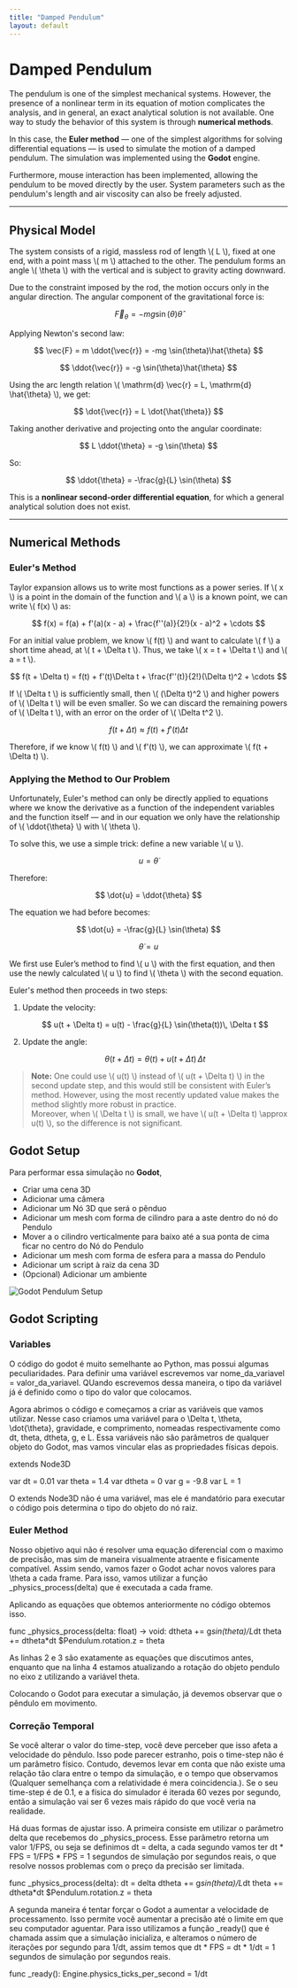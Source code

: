 ```yaml
---
title: "Damped Pendulum"
layout: default
---
```


<!-- Enables MathJax -->
<script type="text/javascript" async
  src="https://cdn.jsdelivr.net/npm/mathjax@3/es5/tex-mml-chtml.js">
</script>

# Damped Pendulum

The pendulum is one of the simplest mechanical systems. However, the presence of a nonlinear term in its equation of motion complicates the analysis, and in general, an exact analytical solution is not available. One way to study the behavior of this system is through **numerical methods**.

In this case, the **Euler method** — one of the simplest algorithms for solving differential equations — is used to simulate the motion of a damped pendulum. The simulation was implemented using the **Godot** engine.

Furthermore, mouse interaction has been implemented, allowing the pendulum to be moved directly by the user. System parameters such as the pendulum's length and air viscosity can also be freely adjusted.

---

## Physical Model

The system consists of a rigid, massless rod of length \\( L \\), fixed at one end, with a point mass \\( m \\) attached to the other. The pendulum forms an angle \\( \theta \\) with the vertical and is subject to gravity acting downward.

Due to the constraint imposed by the rod, the motion occurs only in the angular direction. The angular component of the gravitational force is:

$$
\vec{F}_\theta = -mg \sin(\theta)\hat{\theta}
$$

Applying Newton's second law:

$$
\vec{F} = m \ddot{\vec{r}} = -mg \sin(\theta)\hat{\theta}
$$

$$
\ddot{\vec{r}} = -g \sin(\theta)\hat{\theta}
$$

Using the arc length relation \\( \mathrm{d} \vec{r} = L\, \mathrm{d} \hat{\theta} \\), we get:

$$
\dot{\vec{r}} = L \dot{\hat{\theta}}
$$

Taking another derivative and projecting onto the angular coordinate:

$$
L \ddot{\theta} = -g \sin(\theta)
$$

So:

$$
\ddot{\theta} = -\frac{g}{L} \sin(\theta)
$$

This is a **nonlinear second-order differential equation**, for which a general analytical solution does not exist.

---

## Numerical Methods

### Euler's Method

Taylor expansion allows us to write most functions as a power series. If \\( x \\) is a point in the domain of the function and \\( a \\) is a known point, we can write \\( f(x) \\) as:

$$
f(x) = f(a) + f'(a)(x - a) + \frac{f''(a)}{2!}(x - a)^2 + \cdots
$$

For an initial value problem, we know \\( f(t) \\) and want to calculate \\( f \\) a short time ahead, at \\( t + \Delta t \\). Thus, we take \\( x = t + \Delta t \\) and \\( a = t \\).

$$
f(t + \Delta t) = f(t) + f'(t)\Delta t + \frac{f''(t)}{2!}(\Delta t)^2 + \cdots
$$

If \\( \Delta t \\) is sufficiently small, then \\( (\Delta t)^2 \\) and higher powers of \\( \Delta t \\) will be even smaller. So we can discard the remaining powers of \\( \Delta t \\), with an error on the order of \\( \Delta t^2 \\).

$$
f(t + \Delta t) \approx f(t) + f'(t)\Delta t
$$

Therefore, if we know \\( f(t) \\) and \\( f'(t) \\), we can approximate \\( f(t + \Delta t) \\).

### Applying the Method to Our Problem

Unfortunately, Euler's method can only be directly applied to equations where we know the derivative as a function of the independent variables and the function itself — and in our equation we only have the relationship of \\( \ddot{\theta} \\) with \\( \theta \\).

To solve this, we use a simple trick: define a new variable \\( u \\).

$$
u = \dot{\theta}
$$

Therefore:

$$
\dot{u} = \ddot{\theta}
$$

The equation we had before becomes:

$$
\dot{u} = -\frac{g}{L} \sin(\theta)
$$

$$
\dot{\theta} = u
$$

We first use Euler’s method to find \\( u \\) with the first equation, and then use the newly calculated \\( u \\) to find \\( \theta \\) with the second equation.

Euler's method then proceeds in two steps:

1. Update the velocity:

   $$
   u(t + \Delta t) = u(t) - \frac{g}{L} \sin(\theta(t))\, \Delta t
   $$

2. Update the angle:

   $$
   \theta(t + \Delta t) = \theta(t) + u(t + \Delta t)\, \Delta t
   $$
   
> **Note:** One could use \\( u(t) \\) instead of \\( u(t + \Delta t) \\) in the second update step, and this would still be consistent with Euler’s method. However, using the most recently updated value makes the method slightly more robust in practice.  
> Moreover, when \\( \Delta t \\) is small, we have \\( u(t + \Delta t) \approx u(t) \\), so the difference is not significant.

## Godot Setup

Para performar essa simulação no **Godot**,
* Criar uma cena 3D
* Adicionar uma câmera
* Adicionar um Nó 3D que será o pênduo
* Adicionar um mesh com forma de cilindro para a aste dentro do nó do Pendulo
* Mover a o cilindro verticalmente para baixo até a sua ponta de cima ficar no centro do Nó do Pendulo
* Adicionar um mesh com forma de esfera para a massa do Pendulo
* Adicionar um script à raiz da cena 3D
* (Opcional) Adicionar um ambiente
  
![Godot Pendulum Setup](../pics/pendulum_setup.png)

## Godot Scripting

### Variables

O código do godot é muito semelhante ao Python, mas possui algumas peculiaridades. Para definir uma variável escrevemos var nome_da_variavel = valor_da_variavel. QUando escrevemos dessa maneira, o tipo da variável já é definido como o tipo do valor que colocamos.

Agora abrimos o código e começamos a criar as variáveis que vamos utilizar. Nesse caso criamos uma variável para o \Delta t, \theta, \dot{\theta}, gravidade, e comprimento, nomeadas respectivamente como dt, theta, dtheta, g, e L. Essa variáveis não são parâmetros de qualquer objeto do Godot, mas vamos vincular elas as propriedades físicas depois.

extends Node3D

var dt = 0.01
var theta = 1.4
var dtheta = 0
var g = -9.8
var L = 1

O extends Node3D não é uma variável, mas ele é mandatório para executar o código pois determina o tipo do objeto do nó raiz.

### Euler Method

Nosso objetivo aqui não é resolver uma equação diferencial com o maximo de precisão, mas sim de maneira visualmente atraente e fisicamente compatível. Assim sendo, vamos fazer o Godot achar novos valores para \theta a cada frame. Para isso, vamos utilizar a função _physics_process(delta) que é executada a cada frame.

Aplicando as equações que obtemos anteriormente no código obtemos isso.

func _physics_process(delta: float) -> void:
  dtheta += g*sin(theta)/L*dt
  theta += dtheta*dt
  $Pendulum.rotation.z = theta

As linhas 2 e 3 são exatamente as equações que discutimos antes, enquanto que na linha 4 estamos atualizando a rotação do objeto pendulo no eixo z utilizando a variável theta.

Colocando o Godot para executar a simulação, já devemos observar que o pêndulo em movimento.

### Correção Temporal

Se você alterar o valor do time-step, você deve perceber que isso afeta a velocidade do pêndulo. Isso pode parecer estranho, pois o time-step não é um parâmetro físico. Contudo, devemos levar em conta que não existe uma relação tão clara entre o tempo da simulação, e o tempo que observamos (Qualquer semelhança com a relatividade é mera coincidencia.). Se o seu time-step é de 0.1, e a física do simulador é iterada 60 vezes por segundo, então a simulação vai ser 6 vezes mais rápido do que você veria na realidade.

Há duas formas de ajustar isso. A primeira consiste em utilizar o parâmetro delta que recebemos do _physics_process. Esse parâmetro retorna um valor 1/FPS, ou seja se definimos dt = delta, a cada segundo vamos ter dt * FPS = 1/FPS * FPS = 1 segundos de simulação por segundos reais, o que resolve nossos problemas com o preço da precisão ser limitada.

func _physics_process(delta):
  dt = delta
  dtheta += g*sin(theta)/L*dt
  theta += dtheta*dt
  $Pendulum.rotation.z = theta

A segunda maneira é tentar forçar o Godot a aumentar a velocidade de processamento. Isso permite você aumentar a precisão até o limite em que seu computador aguentar. Para isso utilizamos a função _ready() que é chamada assim que a simulação inicializa, e alteramos o número de iterações por segundo para 1/dt, assim 
temos que dt * FPS = dt * 1/dt = 1 segundos de simulação por segundos reais.

func _ready():
	Engine.physics_ticks_per_second = 1/dt


